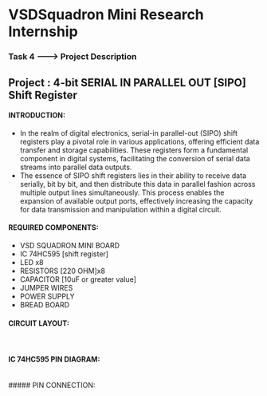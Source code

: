 # VSDSquadron Mini Research Internship
###   Task 4 ---> Project Description
## Project : 4-bit SERIAL IN PARALLEL OUT [SIPO] Shift Register
#### INTRODUCTION:
* In the realm of digital electronics, serial-in parallel-out (SIPO) shift registers play a pivotal role in various applications, offering efficient data transfer and storage capabilities. These registers form a fundamental component in digital systems, facilitating the conversion of serial data streams into parallel data outputs.<br/>
* The essence of SIPO shift registers lies in their ability to receive data serially, bit by bit, and then distribute this data in parallel fashion across multiple output lines simultaneously. This process enables the expansion of available output ports, effectively increasing the capacity for data transmission and manipulation within a digital circuit.<br/>
#### REQUIRED COMPONENTS:
* VSD SQUADRON MINI BOARD
* IC 74HC595 [shift register]
* LED x8
* RESISTORS [220 OHM]x8
* CAPACITOR [10uF or greater value]
* JUMPER WIRES
* POWER SUPPLY
* BREAD BOARD

#### CIRCUIT LAYOUT:
<br/>

#### IC 74HC595 PIN DIAGRAM:
<br/>
##### PIN CONNECTION:
<br/>

  
